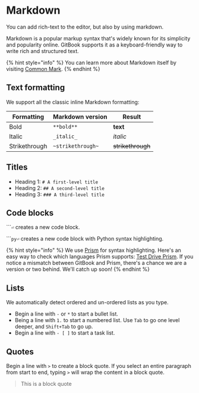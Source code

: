 # Markdown

You can add rich-text to the editor, but also by using markdown.

Markdown is a popular markup syntax that's widely known for its simplicity and popularity online. GitBook supports it as a keyboard-friendly way to write rich and structured text.

{% hint style="info" %}
You can learn more about Markdown itself by visiting [Common Mark](https://commonmark.org/help/).
{% endhint %}

## Text formatting <a href="#text-formatting" id="text-formatting"></a>

We support all the classic inline Markdown formatting:

| Formatting    | Markdown version  | Result            |
| ------------- | ----------------- | ----------------- |
| Bold          | `**bold**`        | **text**          |
| Italic        | `_italic_`        | _italic_          |
| Strikethrough | `~strikethrough~` | ~~strikethrough~~ |

## Titles

* Heading 1: `# A first-level title`
* Heading 2: `## A second-level title`
* Heading 3: `### A third-level title`

## Code blocks

\`\`\``⏎` creates a new code block.

\`\`\``py⏎` creates a new code block with Python syntax highlighting.

{% hint style="info" %}
We use [Prism](https://github.com/PrismJS/prism) for syntax highlighting. Here's an easy way to check which languages Prism supports: [Test Drive Prism](https://prismjs.com/test.html#language=markup). If you notice a mismatch between GitBook and Prism, there's a chance we are a version or two behind. We'll catch up soon!
{% endhint %}

## Lists

We automatically detect ordered and un-ordered lists as you type.

* Begin a line with `-` or `*` to start a bullet list.
* Being a line with `1.` to start a numbered list. Use `Tab` to go one level deeper, and `Shift+Tab` to go up.
* Begin a line with `- [ ]` to start a task list.

## Quotes

Begin a line with `>` to create a block quote. If you select an entire paragraph from start to end, typing `>` will wrap the content in a block quote.

> This is a block quote
